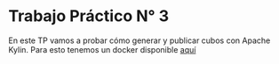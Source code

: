 # Trabajo Práctico N° 3

En este TP vamos a probar cómo generar y publicar cubos con Apache Kylin. 
Para esto tenemos un docker disponible [aquí](https://github.com/bdm-unlu/2024/tree/main/dockers/kylin)


